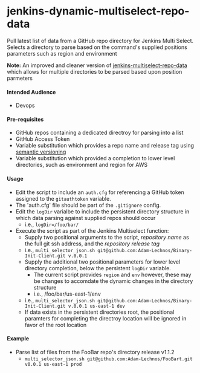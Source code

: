 # jenkins-dynamic-multiselect-repo-data
Pull latest list of data from a GitHub repo directory for Jenkins Multi Select. Selects a directory to parse based on the command's supplied positions parameters such as region and environment

**Note:** An improved and cleaner version of [jenkins-multiselect-repo-data](../../../jenkins-multiselect-repo-data) which allows for multiple directories to be parsed based upon position parmeters

#### Intended Audience
* Devops

#### Pre-requisites
* GitHub repos containing a dedicated directroy for parsing into a list
* GitHub Access Token
* Variable substitution which provides a repo name and release tag using [semantic versioning](https://semver.org/)
* Variable substitution which provided a completion to lower level directories, such as environment and region for AWS

#### Usage
* Edit the script to include an `auth.cfg` for referencing a GitHub token assigned to the `gitauthtoken` variable. 
* The 'auth.cfg' file should be part of the `.gitignore` config.
* Edit the `logDir` varialbe to include the persistent directory structure in which data parsing against supplied repos should occur
  * i.e., `logDir=/foo/bar/`
* Execute the script as part of the Jenkins Multiselect function:
  * Supply two positional arguments to the script, *repository name* as the full git ssh address, and the *repository release tag*
  * i.e., `multi_selector_json.sh git@github.com:Adam-Lechnos/Binary-Init-Client.git v.0.0.1`
  * Supply the additional two positional parameters for lower level directory completion, below the persistent `logDir` variable.
    * The current script provides `region` and `env` however, these may be changes to accomdate the dynamic changes in the directory structure
    * i.e., /foo/bar/us-east-1/env
  * i.e., `multi_selector_json.sh git@github.com:Adam-Lechnos/Binary-Init-Client.git v.0.0.1 us-east-1 dev`
  * If data exists in the persistent directories root, the positional paramters for completing the directroy location will be ignored in favor of the root location  

#### Example
* Parse list of files from the FooBar repo's directory release v1.1.2
  * `multi_selector_json.sh git@github.com:Adam-Lechnos/FooBart.git v0.0.1 us-east-1 prod`

